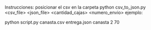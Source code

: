 Instrucciones:
posicionar el csv en la carpeta
python csv_to_json.py <csv_file> <json_file> <tipo> <cantidad_cajas> <numero_envio>
ejemplo:

python script.py canasta.csv entrega.json canasta 2 70
